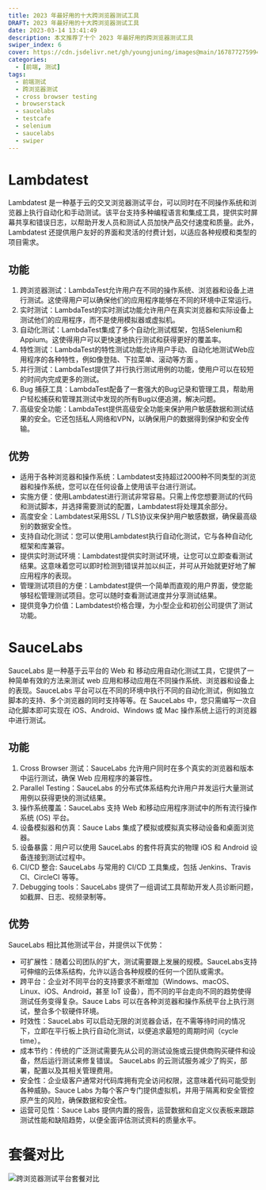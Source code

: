 ```yaml
---
title: 2023 年最好用的十大跨浏览器测试工具
DRAFT: 2023 年最好用的十大跨浏览器测试工具
date: 2023-03-14 13:41:49
description: 本文推荐了十个 2023 年最好用的跨浏览器测试工具
swiper_index: 6
cover: https://cdn.jsdelivr.net/gh/youngjuning/images@main/1678772759942.png
categories:
  - [前端, 测试]
tags:
  - 前端测试
  - 跨浏览器测试
  - cross browser testing
  - browserstack
  - saucelabs
  - testcafe
  - selenium
  - saucelabs
  - swiper
---
```


# Lambdatest

Lambdatest 是一种基于云的交叉浏览器测试平台，可以同时在不同操作系统和浏览器上执行自动化和手动测试。该平台支持多种编程语言和集成工具，提供实时屏幕共享和错误日志，以帮助开发人员和测试人员加快产品交付速度和质量。此外，Lambdatest 还提供用户友好的界面和灵活的付费计划，以适应各种规模和类型的项目需求。

## 功能

1. 跨浏览器测试：LambdaTest允许用户在不同的操作系统、浏览器和设备上进行测试。这使得用户可以确保他们的应用程序能够在不同的环境中正常运行。
2. 实时测试：LambdaTest的实时测试功能允许用户在真实浏览器和实际设备上测试他们的应用程序，而不是使用模拟器或虚拟机。
3. 自动化测试：LambdaTest集成了多个自动化测试框架，包括Selenium和Appium。这使得用户可以更快速地执行测试和获得更好的覆盖率。
4. 特性测试：LambdaTest的特性测试功能允许用户手动、自动化地测试Web应用程序的各种特性，例如像登陆、下拉菜单、滚动等方面 。
5. 并行测试：LambdaTest提供了并行执行测试用例的功能，使用户可以在较短的时间内完成更多的测试。
6. Bug 捕获工具：LambdaTest配备了一套强大的Bug记录和管理工具，帮助用户轻松捕获和管理其测试中发现的所有Bug以便追溯，解决问题。
7. 高级安全功能：LambdaTest提供高级安全功能来保护用户敏感数据和测试结果的安全。它还包括私人网络和VPN，以确保用户的数据得到保护和安全传输。

## 优势

- 适用于各种浏览器和操作系统：Lambdatest支持超过2000种不同类型的浏览器和操作系统，您可以在任何设备上使用该平台进行测试。
- 实施方便：使用Lambdatest进行测试非常容易。只需上传您想要测试的代码和测试脚本，并选择需要测试的配置，Lambdatest将处理其余部分。
- 高度安全：Lambdatest采用SSL / TLS协议来保护用户敏感数据，确保最高级别的数据安全性。
- 支持自动化测试：您可以使用Lambdatest执行自动化测试，它与各种自动化框架和库兼容。
- 提供实时测试环境：Lambdatest提供实时测试环境，让您可以立即查看测试结果。这意味着您可以即时检测到错误并加以纠正，并可从开始就更好地了解应用程序的表现。
- 管理测试项目的方便：Lambdatest提供一个简单而直观的用户界面，使您能够轻松管理测试项目。您可以随时查看测试进度并分享测试结果。
- 提供竞争力价值：Lambdatest价格合理，为小型企业和初创公司提供了测试功能。

# SauceLabs

SauceLabs 是一种基于云平台的 Web 和 移动应用自动化测试工具，它提供了一种简单有效的方法来测试 web 应用和移动应用在不同操作系统、浏览器和设备上的表现。SauceLabs 平台可以在不同的环境中执行不同的自动化测试，例如独立脚本的支持、多个浏览器的同时支持等等。在 SauceLabs 中，您只需编写一次自动化脚本即可实现在 iOS、Android、Windows 或 Mac 操作系统上运行的浏览器中进行测试。

## 功能

1. Cross Browser 测试：SauceLabs 允许用户同时在多个真实的浏览器和版本中运行测试，确保 Web 应用程序的兼容性。
1. Parallel Testing：SauceLabs 的分布式体系结构允许用户并发运行大量测试用例以获得更快的测试结果。
1. 操作系统覆盖：SauceLabs 支持 Web 和移动应用程序测试中的所有流行操作系统 (OS) 平台。
1. 设备模拟器和仿真：Sauce Labs 集成了模拟或模拟真实移动设备和桌面浏览器。
1. 设备暴露：用户可以使用 SauceLabs 的套件将真实的物理 iOS 和 Android 设备连接到测试过程中。
1. CI/CD 整合: SauceLabs 与常用的 CI/CD 工具集成，包括 Jenkins、Travis CI、CircleCI 等等。
1. Debugging tools：SauceLabs 提供了一组调试工具帮助开发人员诊断问题，如截屏、日志、视频录制等。

## 优势

SauceLabs 相比其他测试平台，并提供以下优势：

- 可扩展性：随着公司团队的扩大，测试需要跟上发展的规模。SauceLabs支持可伸缩的云体系结构，允许以适合各种规模的任何一个团队或需求。
- 跨平台：企业对不同平台的支持要求不断增加（Windows、macOS、Linux、iOS、Android，甚至 IoT 设备），而不同的平台走向不同的趋势使得测试任务变得复杂。Sauce Labs 可以在各种浏览器和操作系统平台上执行测试，整合多个软硬件环境。
- 时效性：SauceLabs 可以启动无限的浏览器会话，在不需等待时间的情况下，立即在平行板上执行自动化测试，以便追求最短的周期时间（cycle time）。
- 成本节约：传统的广泛测试需要先从公司的测试设施或云提供商购买硬件和设备，然后运行测试来修复错误。 SauceLabs 的云测试服务减少了购买，部署，配置以及其相关管理费用。
- 安全性：企业级客户通常对代码库拥有完全访问权限，这意味着代码可能受到各种威胁。Sauce Labs 为每个客户专门提供虚拟机，并用于隔离和安全管控原产生的风险，确保数据和安全性。
- 运营可见性：Sauce Labs 提供内置的报告，运营数据和自定义仪表板来跟踪测试性能和缺陷趋势，以便全面评估测试资料的质量水平。

# 套餐对比

![跨浏览器测试平台套餐对比](https://cdn.jsdelivr.net/gh/youngjuning/images@main/1678943419739.png)
